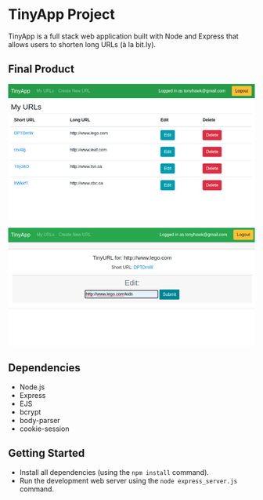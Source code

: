 # TinyApp Project

TinyApp is a full stack web application built with Node and Express that allows users to shorten long URLs (à la bit.ly).

## Final Product

!["TinyApp Dashboard"](./docs/dashboard.png)

!["Short URL Editing Page"](./docs/edit-page.png)

## Dependencies

- Node.js
- Express
- EJS
- bcrypt
- body-parser
- cookie-session

## Getting Started

- Install all dependencies (using the `npm install` command).
- Run the development web server using the `node express_server.js` command.